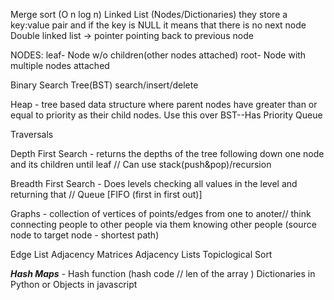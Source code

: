 Merge sort  (O n log n)
Linked List (Nodes/Dictionaries) they store a key:value pair and if the key is NULL it means that there is no next node 
Double linked list -> pointer pointing back to previous node 


NODES:
leaf- Node w/o children(other nodes attached)
root- Node with multiple nodes attached 

Binary Search Tree(BST)
search/insert/delete


Heap - tree based data structure where parent nodes have greater than or equal to priority as their child nodes. Use this over BST--Has Priority Queue 

Traversals 

Depth First Search - returns the depths of the tree following down one node and its children until leaf // Can use stack(push&pop)/recursion

Breadth First Search - Does levels checking all values in the level and returning that // Queue [FIFO (first in first out)]

Graphs - collection of vertices of points/edges from one to anoter// think connecting people to other people via them knowing other people (source node to target node - shortest path)

Edge List
Adjacency Matrices 
Adjacency Lists 
Topiclogical Sort 


***Hash Maps*** - Hash function (hash code // len of the array ) Dictionaries in Python or Objects in javascript